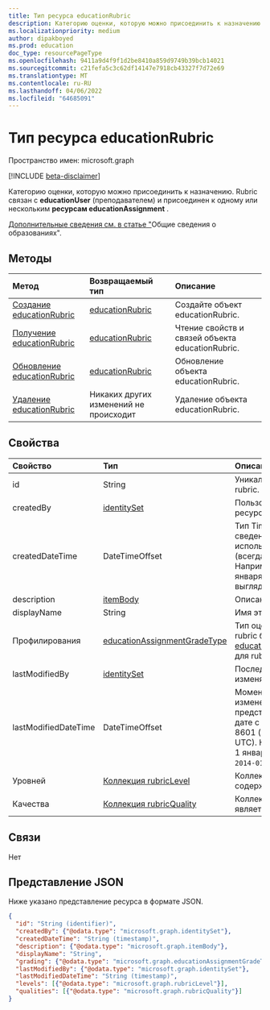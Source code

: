 ```yaml
---
title: Тип ресурса educationRubric
description: Категорию оценки, которую можно присоединить к назначению
ms.localizationpriority: medium
author: dipakboyed
ms.prod: education
doc_type: resourcePageType
ms.openlocfilehash: 9411a9d4f9f1d2be8410a859d9749b39bcb14021
ms.sourcegitcommit: c21fefa5c3c62df14147e7918cb43327f7d72e69
ms.translationtype: MT
ms.contentlocale: ru-RU
ms.lasthandoff: 04/06/2022
ms.locfileid: "64685091"
---
```

# <a name="educationrubric-resource-type"></a>Тип ресурса educationRubric

Пространство имен: microsoft.graph

[!INCLUDE [beta-disclaimer](../../includes/beta-disclaimer.md)]

Категорию оценки, которую можно присоединить к назначению. Rubric связан с **educationUser** (преподавателем) и присоединен к одному или нескольким **ресурсам educationAssignment** . 

[Дополнительные сведения см. в статье "](/graph/education-rubric-overview)Общие сведения о образованиях".

## <a name="methods"></a>Методы

| Метод       | Возвращаемый тип | Описание |
|:-------------|:------------|:------------|
| [Создание educationRubric](../api/educationuser-post-rubrics.md) | [educationRubric](educationrubric.md) | Создайте объект educationRubric. |
| [Получение educationRubric](../api/educationrubric-get.md) | [educationRubric](educationrubric.md) | Чтение свойств и связей объекта educationRubric. |
| [Обновление educationRubric](../api/educationrubric-update.md) | [educationRubric](educationrubric.md) | Обновление объекта educationRubric. |
| [Удаление educationRubric](../api/educationrubric-delete.md) | Никаких других изменений не происходит | Удаление объекта educationRubric. |

## <a name="properties"></a>Свойства

| Свойство     | Тип        | Описание |
|:-------------|:------------|:------------|
|id|String|Уникальный идентификатор для rubric.|
|createdBy|[identitySet](identityset.md)|Пользователь, создавший этот ресурс.|
|createdDateTime|DateTimeOffset|Тип Timestamp представляет сведения о времени и дате с использованием формата ISO 8601 (всегда используется формат UTC). Например, значение полуночи 1 января 2014 г. в формате UTC выглядит так: `2014-01-01T00:00:00Z`.|
|description|[itemBody](itembody.md)|Описание этого учебника.|
|displayName|String|Имя этого учебника.|
|Профилирования|[educationAssignmentGradeType](educationassignmentgradetype.md)|Тип оценки этого rubric — null для rubric без точек или [educationAssignmentPointsGradeType](educationassignmentpointsgradetype.md) для rubric точек.|
|lastModifiedBy|[identitySet](identityset.md)|Последний пользователь, который изменяет ресурс.|
|lastModifiedDateTime|DateTimeOffset|Момент времени последнего изменения ресурса.  Тип Timestamp представляет сведения о времени и дате с использованием формата ISO 8601 (всегда применяется формат UTC). Например, значение полуночи 1 января 2014 г. в формате UTC: `2014-01-01T00:00:00Z`.|
|Уровней|[Коллекция rubricLevel](rubriclevel.md)|Коллекция уровней, в которые содержится эта таблица.|
|Качества|[Коллекция rubricQuality](rubricquality.md)|Коллекция качества, которая является частью этого учебника.|

## <a name="relationships"></a>Связи

Нет

## <a name="json-representation"></a>Представление JSON

Ниже указано представление ресурса в формате JSON.

<!-- {
  "blockType": "resource",
  "optionalProperties": [

  ],
  "@odata.type": "microsoft.graph.educationRubric",
  "keyProperty": "id"
}-->

```json
{
  "id": "String (identifier)",
  "createdBy": {"@odata.type": "microsoft.graph.identitySet"},
  "createdDateTime": "String (timestamp)",
  "description": {"@odata.type": "microsoft.graph.itemBody"},
  "displayName": "String",
  "grading": {"@odata.type": "microsoft.graph.educationAssignmentGradeType"},
  "lastModifiedBy": {"@odata.type": "microsoft.graph.identitySet"},
  "lastModifiedDateTime": "String (timestamp)",
  "levels": [{"@odata.type": "microsoft.graph.rubricLevel"}],
  "qualities": [{"@odata.type": "microsoft.graph.rubricQuality"}]
}
```

<!-- uuid: 16cd6b66-4b1a-43a1-adaf-3a886856ed98
2019-02-04 14:57:30 UTC -->
<!-- {
  "type": "#page.annotation",
  "description": "educationRubric resource",
  "keywords": "",
  "section": "documentation",
  "tocPath": ""
}-->
